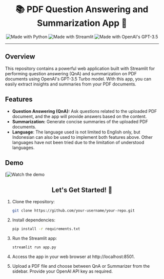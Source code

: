 <h1 align="center">📚 PDF Question Answering and Summarization App 🤖</h1>

<p align="center">
  <img src="https://img.shields.io/badge/made%20with-Python-blue.svg" alt="Made with Python">
  <img src="https://img.shields.io/badge/made%20with-Streamlit-orange.svg" alt="Made with Streamlit">
  <img src="https://img.shields.io/badge/made%20with-OpenAI-green.svg" alt="Made with OpenAI's GPT-3.5">
</p>

---

## Overview

This repository contains a powerful web application built with Streamlit for performing question answering (QnA) and summarization on PDF documents using OpenAI's GPT-3.5 Turbo model. With this app, you can easily extract insights and summaries from your PDF documents.

## Features

- **Question Answering (QnA):** Ask questions related to the uploaded PDF document, and the app will provide answers based on the content.
- **Summarization:** Generate concise summaries of the uploaded PDF documents.
- **Language**: The language used is not limited to English only, but Indonesian can also be used to implement both features above. Other languages have not been tried due to the limitation of understood languages.

## Demo

[![Watch the demo]()

<h2 align="center">Let's Get Started! 🚀</h2>

1. Clone the repository:

   ```bash
   git clone https://github.com/your-username/your-repo.git

2. Install dependencies:
   ```bash
   pip install -r requirements.txt

3. Run the Streamlit app:
    ```bash
    streamlit run app.py

4. Access the app in your web browser at http://localhost:8501.
5. Upload a PDF file and choose between QnA or Summarizer from the sidebar. Provide your OpenAI API key as required.
